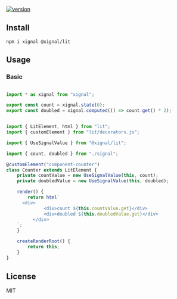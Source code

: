 [![version](https://badgen.net/npm/v/@xignal/lit)](https://www.npmjs.com/package/@xignal/lit)

## Install

`npm i xignal @xignal/lit`

## Usage

### Basic

```ts

import * as xignal from "xignal";

export const count = xignal.state(0);
export const doubled = xignal.computed(() => count.get() * 2);

```

```ts

import { LitElement, html } from "lit";
import { customElement } from "lit/decorators.js";

import { UseSignalValue } from "@xignal/lit";

import { count, doubled } from "./signal";

@customElement("component-counter")
class Counter extends LitElement {
	private countValue = new UseSignalValue(this, count);
	private doubledValue = new UseSignalValue(this, doubled);

	render() {
		return html`
      <div>
			  <div>count ${this.countValue.get}</div>
			  <div>doubled ${this.doubledValue.get}</div>
		  </div>
    `;
	}

	createRenderRoot() {
		return this;
	}
}

```

## License

MIT